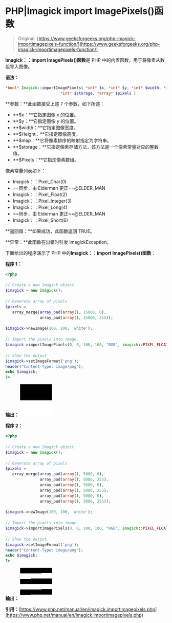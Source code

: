 # PHP|Imagick import ImagePixels()函数

> Original: [https://www.geeksforgeeks.org/php-imagick-importimagepixels-function/](https://www.geeksforgeeks.org/php-imagick-importimagepixels-function/)

**Imagick：：import ImagePixels()函数**是 PHP 中的内置函数，用于将像素从数组导入图像。

**语法：**

```php
*bool* Imagick::importImagePixels( *int* $x, *int* $y, *int* $width, *int* $height, *string* $map, 
                        *int* $storage, *array* $pixels )
```

**参数：**此函数接受上述 7 个参数，如下所述：

*   **$x：**它指定图像 x 的位置。
*   **$y：**它指定图像 y 的位置。
*   **$width：**它指定图像宽度。
*   **$Height：**它指定图像高度。
*   **$map：**它将像素排序的映射指定为字符串。
*   **$storage：**它指定像素存储方法，该方法是一个像素常量对应的整数值。
*   **$Pixels：**它指定像素数组。

像素常量列表如下：

*   Imagick：：Pixel_Char(0)
*   ==同步，由 Elderman 更正==@ELDER_MAN
*   Imagick：：Pixel_Float(2)
*   Imagick：：Pixel_Integer(3)
*   Imagick：：Pixel_Long(4)
*   ==同步，由 Elderman 更正==@ELDER_MAN
*   Imagick：：Pixel_Short(6)

**返回值：**如果成功，此函数返回 TRUE。

**异常：**此函数在出错时引发 ImagickException。

下面给出的程序演示了 PHP 中的**Imagick：：import ImagePixels()函数**：

**程序 1：**

```php
<?php

// Create a new Imagick object
$imagick = new Imagick();

// Generate array of pixels
$pixels =
   array_merge(array_pad(array(), 15000, 0),
               array_pad(array(), 15000, 255));

$imagick->newImage(100, 100, 'white');

// Import the pixels into image.
$imagick->importImagePixels(0, 0, 100, 100, "RGB", imagick::PIXEL_FLOAT, $pixels);

// Show the output
$imagick->setImageFormat('png');
header("Content-Type: image/png");
echo $imagick;
?>
```

**输出：**
![](img/34759d0ae5e6e046665354dc3d55368f.png)

**程序 2：**

```php
<?php

// Create a new Imagick object
$imagick = new Imagick();

// Generate array of pixels
$pixels =
   array_merge(array_pad(array(), 5000, 0),
               array_pad(array(), 5000, 255),
               array_pad(array(), 5000, 0),
               array_pad(array(), 5000, 255),
               array_pad(array(), 5000, 0),
               array_pad(array(), 5000, 255));

$imagick->newImage(100, 100, 'white');

// Import the pixels into image.
$imagick->importImagePixels(0, 0, 100, 100, "RGB", imagick::PIXEL_FLOAT, $pixels);

// Show the output
$imagick->setImageFormat('png');
header("Content-Type: image/png");
echo $imagick;
?>
```

**输出：**
![](img/46a08305fa12225031ee1837def2fc17.png)

**引用：**[https://www.php.net/manual/en/imagick.importimagepixels.php](https://www.php.net/manual/en/imagick.importimagepixels.php)